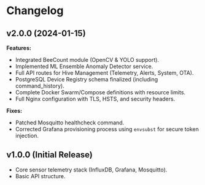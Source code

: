 # Changelog

## v2.0.0 (2024-01-15)

**Features:**
- Integrated BeeCount module (OpenCV & YOLO support).
- Implemented ML Ensemble Anomaly Detector service.
- Full API routes for Hive Management (Telemetry, Alerts, System, OTA).
- PostgreSQL Device Registry schema finalized (including command_history).
- Complete Docker Swarm/Compose definitions with resource limits.
- Full Nginx configuration with TLS, HSTS, and security headers.

**Fixes:**
- Patched Mosquitto healthcheck command.
- Corrected Grafana provisioning process using `envsubst` for secure token injection.

## v1.0.0 (Initial Release)

- Core sensor telemetry stack (InfluxDB, Grafana, Mosquitto).
- Basic API structure.